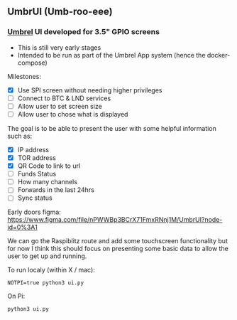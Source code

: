 ## UmbrUI (Umb-roo-eee)
### [Umbrel](https://github.com/getumbrel/umbrel) UI developed for 3.5" GPIO screens

- This is still very early stages 
- Intended to be run as part of the Umbrel App system (hence the docker-compose)

Milestones:
- [x] Use SPI screen without needing higher privileges
- [ ] Connect to BTC & LND services
- [ ] Allow user to set screen size
- [ ] Allow user to chose what is displayed

The goal is to be able to present the user with some helpful information such as: 
- [x] IP address 
- [x] TOR address 
- [x] QR Code to link to url
- [ ] Funds Status
- [ ] How many channels
- [ ] Forwards in the last 24hrs
- [ ] Sync status

Early doors figma: https://www.figma.com/file/nPWWBp3BCrX71FmxRNnj1M/UmbrUI?node-id=0%3A1

We can go the Raspiblitz route and add some touchscreen functionality but for now I think this should focus on presenting some basic data to allow the user to get up and running.

To run localy (within X / mac):
```
NOTPI=true python3 ui.py
```

On Pi:
```
python3 ui.py
```

